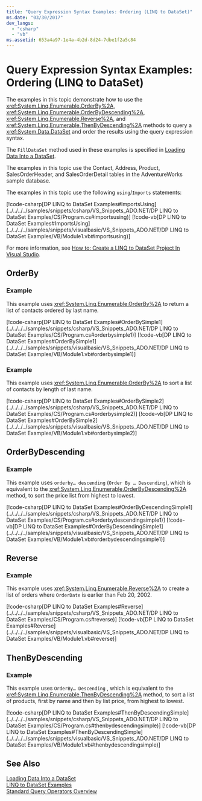 ```yaml
---
title: "Query Expression Syntax Examples: Ordering (LINQ to DataSet)"
ms.date: "03/30/2017"
dev_langs: 
  - "csharp"
  - "vb"
ms.assetid: 653a4a97-1e4a-4b2d-8d24-7dbe1f2a5c84
---
```

# Query Expression Syntax Examples: Ordering (LINQ to DataSet)
The examples in this topic demonstrate how to use the <xref:System.Linq.Enumerable.OrderBy%2A>, <xref:System.Linq.Enumerable.OrderByDescending%2A>, <xref:System.Linq.Enumerable.Reverse%2A>, and <xref:System.Linq.Enumerable.ThenByDescending%2A> methods to query a <xref:System.Data.DataSet> and order the results using the query expression syntax.  
  
 The `FillDataSet` method used in these examples is specified in [Loading Data Into a DataSet](../../../../docs/framework/data/adonet/loading-data-into-a-dataset.md).  
  
 The examples in this topic use the Contact, Address, Product, SalesOrderHeader, and SalesOrderDetail tables in the AdventureWorks sample database.  
  
 The examples in this topic use the following `using`/`Imports` statements:  
  
 [!code-csharp[DP LINQ to DataSet Examples#ImportsUsing](../../../../samples/snippets/csharp/VS_Snippets_ADO.NET/DP LINQ to DataSet Examples/CS/Program.cs#importsusing)]
 [!code-vb[DP LINQ to DataSet Examples#ImportsUsing](../../../../samples/snippets/visualbasic/VS_Snippets_ADO.NET/DP LINQ to DataSet Examples/VB/Module1.vb#importsusing)]  
  
 For more information, see [How to: Create a LINQ to DataSet Project In Visual Studio](../../../../docs/framework/data/adonet/how-to-create-a-linq-to-dataset-project-in-vs.md).  
  
## OrderBy  
  
### Example  
 This example uses <xref:System.Linq.Enumerable.OrderBy%2A> to return a list of contacts ordered by last name.  
  
 [!code-csharp[DP LINQ to DataSet Examples#OrderBySimple1](../../../../samples/snippets/csharp/VS_Snippets_ADO.NET/DP LINQ to DataSet Examples/CS/Program.cs#orderbysimple1)]
 [!code-vb[DP LINQ to DataSet Examples#OrderBySimple1](../../../../samples/snippets/visualbasic/VS_Snippets_ADO.NET/DP LINQ to DataSet Examples/VB/Module1.vb#orderbysimple1)]  
  
### Example  
 This example uses <xref:System.Linq.Enumerable.OrderBy%2A> to sort a list of contacts by length of last name.  
  
 [!code-csharp[DP LINQ to DataSet Examples#OrderBySimple2](../../../../samples/snippets/csharp/VS_Snippets_ADO.NET/DP LINQ to DataSet Examples/CS/Program.cs#orderbysimple2)]
 [!code-vb[DP LINQ to DataSet Examples#OrderBySimple2](../../../../samples/snippets/visualbasic/VS_Snippets_ADO.NET/DP LINQ to DataSet Examples/VB/Module1.vb#orderbysimple2)]  
  
## OrderByDescending  
  
### Example  
 This example uses `orderby… descending` (`Order By … Descending`), which is equivalent to the <xref:System.Linq.Enumerable.OrderByDescending%2A> method, to sort the price list from highest to lowest.  
  
 [!code-csharp[DP LINQ to DataSet Examples#OrderByDescendingSimple1](../../../../samples/snippets/csharp/VS_Snippets_ADO.NET/DP LINQ to DataSet Examples/CS/Program.cs#orderbydescendingsimple1)]
 [!code-vb[DP LINQ to DataSet Examples#OrderByDescendingSimple1](../../../../samples/snippets/visualbasic/VS_Snippets_ADO.NET/DP LINQ to DataSet Examples/VB/Module1.vb#orderbydescendingsimple1)]  
  
## Reverse  
  
### Example  
 This example uses <xref:System.Linq.Enumerable.Reverse%2A> to create a list of orders where `OrderDate` is earlier than Feb 20, 2002.  
  
 [!code-csharp[DP LINQ to DataSet Examples#Reverse](../../../../samples/snippets/csharp/VS_Snippets_ADO.NET/DP LINQ to DataSet Examples/CS/Program.cs#reverse)]
 [!code-vb[DP LINQ to DataSet Examples#Reverse](../../../../samples/snippets/visualbasic/VS_Snippets_ADO.NET/DP LINQ to DataSet Examples/VB/Module1.vb#reverse)]  
  
## ThenByDescending  
  
### Example  
 This example uses `OrderBy… Descending` , which is equivalent to the <xref:System.Linq.Enumerable.ThenByDescending%2A> method, to sort a list of products, first by name and then by list price, from highest to lowest.  
  
 [!code-csharp[DP LINQ to DataSet Examples#ThenByDescendingSimple](../../../../samples/snippets/csharp/VS_Snippets_ADO.NET/DP LINQ to DataSet Examples/CS/Program.cs#thenbydescendingsimple)]
 [!code-vb[DP LINQ to DataSet Examples#ThenByDescendingSimple](../../../../samples/snippets/visualbasic/VS_Snippets_ADO.NET/DP LINQ to DataSet Examples/VB/Module1.vb#thenbydescendingsimple)]  
  
## See Also  
 [Loading Data Into a DataSet](../../../../docs/framework/data/adonet/loading-data-into-a-dataset.md)  
 [LINQ to DataSet Examples](../../../../docs/framework/data/adonet/linq-to-dataset-examples.md)  
 [Standard Query Operators Overview](http://msdn.microsoft.com/library/24cda21e-8af8-4632-b519-c404a839b9b2)
